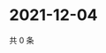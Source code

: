 # 2021-12-04

共 0 条

<!-- BEGIN WEIBO -->
<!-- 最后更新时间 Sat Dec 04 2021 18:15:10 GMT+0800 (China Standard Time) -->

<!-- END WEIBO -->
